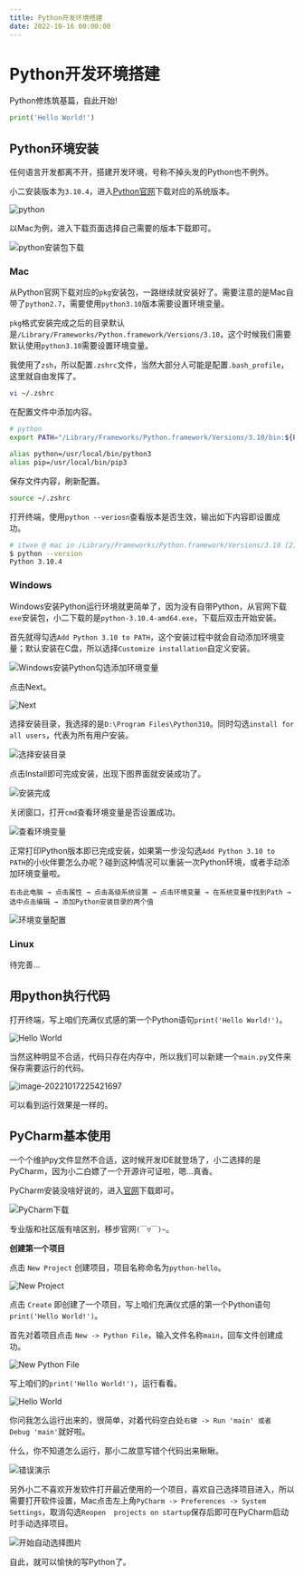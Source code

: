 ```yaml
---
title: Python开发环境搭建
date: 2022-10-16 00:00:00
---
```


# Python开发环境搭建

Python修炼筑基篇，自此开始!

```python
print('Hello World!')
```

## Python环境安装

任何语言开发都离不开，搭建开发环境，号称不掉头发的Python也不例外。

小二安装版本为`3.10.4`，进入[Python官网](https://www.python.org/downloads/)下载对应的系统版本。

![python](https://juzicoding.com/img/blog/166601369281845.webp)

以Mac为例，进入下载页面选择自己需要的版本下载即可。

![python安装包下载](https://juzicoding.com/img/blog/166601480152659.webp)

### Mac

从Python官网下载对应的`pkg`安装包，一路继续就安装好了。需要注意的是Mac自带了`python2.7`，需要使用`python3.10`版本需要设置环境变量。

`pkg`格式安装完成之后的目录默认是`/Library/Frameworks/Python.framework/Versions/3.10`，这个时候我们需要默认使用`python3.10`需要设置环境变量。

我使用了`zsh`，所以配置`.zshrc`文件，当然大部分人可能是配置`.bash_profile`，这里就自由发挥了。

```bash
vi ~/.zshrc
```

在配置文件中添加内容。

```bash
# python
export PATH="/Library/Frameworks/Python.framework/Versions/3.10/bin:${PATH}"

alias python=/usr/local/bin/python3
alias pip=/usr/local/bin/pip3
```

保存文件内容，刷新配置。

```bash
source ~/.zshrc
```

打开终端，使用`python --veriosn`查看版本是否生效，输出如下内容即设置成功。

```bash
# itwxe @ mac in /Library/Frameworks/Python.framework/Versions/3.10 [21:44:54]
$ python --version
Python 3.10.4
```

### Windows

Windows安装Python运行环境就更简单了，因为没有自带Python，从官网下载`exe`安装包，小二下载的是`python-3.10.4-amd64.exe`，下载后双击开始安装。

首先就得勾选`Add Python 3.10 to PATH`，这个安装过程中就会自动添加环境变量；默认安装在C盘，所以选择`Customize installation`自定义安装。

![Windows安装Python勾选添加环境变量](https://juzicoding.com/img/blog/166624004259466.webp)

点击Next。

![Next](https://juzicoding.com/img/blog/166624033241331.webp)

选择安装目录，我选择的是`D:\Program Files\Python310`。同时勾选`install for all users`，代表为所有用户安装。

![选择安装目录](https://juzicoding.com/img/blog/166624324810587.webp)

点击Install即可完成安装，出现下图界面就安装成功了。

![安装完成](https://juzicoding.com/img/blog/166624049619296.webp)

关闭窗口，打开`cmd`查看环境变量是否设置成功。

![查看环境变量](https://juzicoding.com/img/blog/166624057406287.webp)

正常打印Python版本即已完成安装，如果第一步没勾选`Add Python 3.10 to PATH`的小伙伴要怎么办呢？碰到这种情况可以重装一次Python环境，或者手动添加环境变量啦。

`右击此电脑 → 点击属性 → 点击高级系统设置 → 点击环境变量 → 在系统变量中找到Path → 选中点击编辑 → 添加Python安装目录的两个值`

![环境变量配置](https://juzicoding.com/img/blog/166624351679017.webp)

### Linux

待完善...

## 用python执行代码

打开终端，写上咱们充满仪式感的第一个Python语句`print('Hello World!')`。

![Hello World](https://juzicoding.com/img/blog/166601832745802.webp)

当然这种明显不合适，代码只存在内存中，所以我们可以新建一个`main.py`文件来保存需要运行的代码。

![image-20221017225421697](https://juzicoding.com/img/blog/166601846267023.webp)

可以看到运行效果是一样的。

## PyCharm基本使用

一个个维护py文件显然不合适，这时候开发IDE就登场了，小二选择的是PyCharm，因为小二白嫖了一个开源许可证啦，嗯...真香。

PyCharm安装没啥好说的，进入[官网](https://www.jetbrains.com/zh-cn/pycharm/)下载即可。

![PyCharm下载](https://juzicoding.com/img/blog/166601523361843.webp)

专业版和社区版有啥区别，移步官网`(￣▽￣)~`。

**创建第一个项目**

点击 `New Project` 创建项目，项目名称命名为`python-hello`。

![New Project](https://juzicoding.com/img/blog/166601612280994.webp)

点击 `Create` 即创建了一个项目，写上咱们充满仪式感的第一个Python语句`print('Hello World!')`。

首先对着项目点击 `New -> Python File`，输入文件名称`main`，回车文件创建成功。

![New Python File](https://juzicoding.com/img/blog/166601667644502.webp)

写上咱们的`print('Hello World!')`，运行看看。

![Hello World](https://juzicoding.com/img/blog/166601728316507.webp)

你问我怎么运行出来的，很简单，对着代码空白处`右键 -> Run 'main' 或者 Debug 'main'`就好啦。

什么，你不知道怎么运行，那小二故意写错个代码出来瞅瞅。

![错误演示](https://juzicoding.com/img/blog/166601776087257.webp)

另外小二不喜欢开发软件打开最近使用的一个项目，喜欢自己选择项目进入，所以需要打开软件设置，Mac点击左上角`PyCharm -> Preferences -> System Settings`，取消勾选`Reopen  projects on startup`保存后即可在PyCharm启动时手动选择项目。

![开始自动选择图片](https://juzicoding.com/img/blog/166601811367074.webp)

自此，就可以愉快的写Python了。